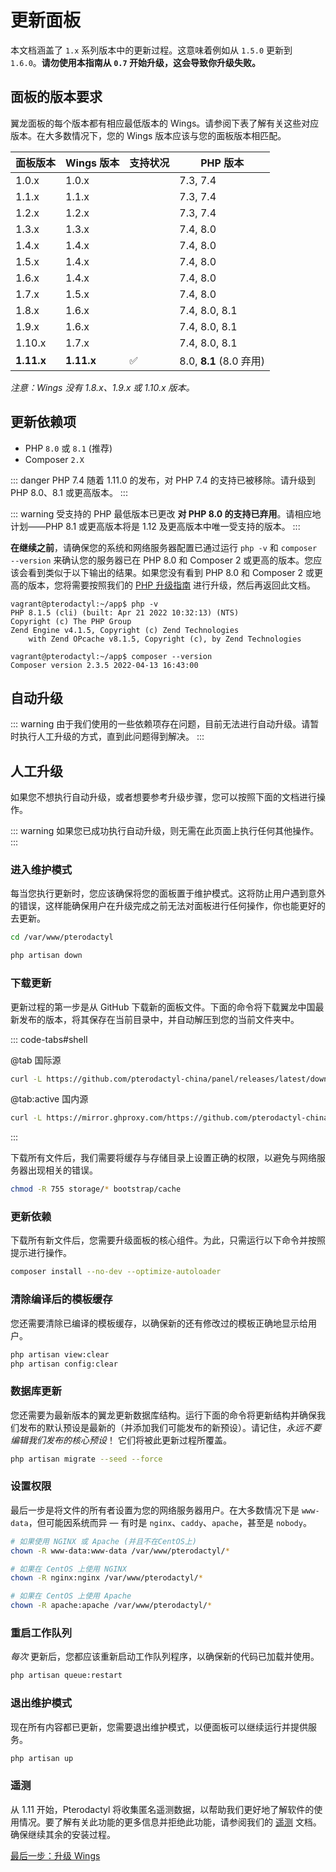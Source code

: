 # 更新面板

本文档涵盖了 `1.x` 系列版本中的更新过程。这意味着例如从 `1.5.0` 更新到 `1.6.0`。**请勿使用本指南从 `0.7` 开始升级，这会导致你升级失败。**

## 面板的版本要求

翼龙面板的每个版本都有相应最低版本的 Wings。请参阅下表了解有关这些对应版本。在大多数情况下，您的 Wings 版本应该与您的面板版本相匹配。

| 面板版本 | Wings 版本 | 支持状况 | PHP 版本                       |
|---------------|---------------|-----------|------------------------------------|
| 1.0.x         | 1.0.x         |           | 7.3, 7.4                           |
| 1.1.x         | 1.1.x         |           | 7.3, 7.4                           |
| 1.2.x         | 1.2.x         |           | 7.3, 7.4                           |
| 1.3.x         | 1.3.x         |           | 7.4, 8.0                           |
| 1.4.x         | 1.4.x         |           | 7.4, 8.0                           |
| 1.5.x         | 1.4.x         |           | 7.4, 8.0                           |
| 1.6.x         | 1.4.x         |           | 7.4, 8.0                           |
| 1.7.x         | 1.5.x         |           | 7.4, 8.0                           |
| 1.8.x         | 1.6.x         |           | 7.4, 8.0, 8.1                      |
| 1.9.x         | 1.6.x         |           | 7.4, 8.0, 8.1                      |
| 1.10.x        | 1.7.x         |           | 7.4, 8.0, 8.1                      |
| **1.11.x**    | **1.11.x**    | ✅         | 8.0, **8.1** (8.0 弃用)      |

*注意：Wings 没有 1.8.x、1.9.x 或 1.10.x 版本。*

## 更新依赖项

* PHP `8.0` 或 `8.1` (推荐)
* Composer `2.X`

::: danger PHP 7.4
随着 1.11.0 的发布，对 PHP 7.4 的支持已被移除。请升级到 PHP 8.0、8.1 或更高版本。
:::

::: warning 受支持的 PHP 最低版本已更改
**对 PHP 8.0 的支持已弃用**。请相应地计划——PHP 8.1 或更高版本将是 1.12 及更高版本中唯一受支持的版本。
:::

**在继续之前**，请确保您的系统和网络服务器配置已通过运行 `php -v` 和 `composer --version` 来确认您的服务器已在 PHP 8.0 和 Composer 2 或更高的版本。您应该会看到类似于以下输出的结果。如果您没有看到 PHP 8.0 和 Composer 2 或更高的版本，您将需要按照我们的 [PHP 升级指南](/guides/php_upgrade.md) 进行升级，然后再返回此文档。

```
vagrant@pterodactyl:~/app$ php -v
PHP 8.1.5 (cli) (built: Apr 21 2022 10:32:13) (NTS)
Copyright (c) The PHP Group
Zend Engine v4.1.5, Copyright (c) Zend Technologies
    with Zend OPcache v8.1.5, Copyright (c), by Zend Technologies

vagrant@pterodactyl:~/app$ composer --version
Composer version 2.3.5 2022-04-13 16:43:00
```

## 自动升级

::: warning
由于我们使用的一些依赖项存在问题，目前无法进行自动升级。请暂时执行人工升级的方式，直到此问题得到解决。
:::

## 人工升级

如果您不想执行自动升级，或者想要参考升级步骤，您可以按照下面的文档进行操作。

::: warning
如果您已成功执行自动升级，则无需在此页面上执行任何其他操作。
:::

### 进入维护模式

每当您执行更新时，您应该确保将您的面板置于维护模式。这将防止用户遇到意外的错误，这样能确保用户在升级完成之前无法对面板进行任何操作，你也能更好的去更新。

```bash
cd /var/www/pterodactyl

php artisan down
```

### 下载更新

更新过程的第一步是从 GitHub 下载新的面板文件。下面的命令将下载翼龙中国最新发布的版本，将其保存在当前目录中，并自动解压到您的当前文件夹中。

::: code-tabs#shell

@tab 国际源

```bash
curl -L https://github.com/pterodactyl-china/panel/releases/latest/download/panel.tar.gz | tar -xzv
```

@tab:active 国内源

```bash
curl -L https://mirror.ghproxy.com/https://github.com/pterodactyl-china/panel/releases/latest/download/panel.tar.gz | tar -xzv
```

:::

下载所有文件后，我们需要将缓存与存储目录上设置正确的权限，以避免与网络服务器出现相关的错误。

```bash
chmod -R 755 storage/* bootstrap/cache
```

### 更新依赖

下载所有新文件后，您需要升级面板的核心组件。为此，只需运行以下命令并按照提示进行操作。

```bash
composer install --no-dev --optimize-autoloader
```

### 清除编译后的模板缓存

您还需要清除已编译的模板缓存，以确保新的还有修改过的模板正确地显示给用户。

```bash
php artisan view:clear
php artisan config:clear
```

### 数据库更新

您还需要为最新版本的翼龙更新数据库结构。运行下面的命令将更新结构并确保我们发布的默认预设是最新的（并添加我们可能发布的新预设）。请记住，_永远不要编辑我们发布的核心预设_！ 它们将被此更新过程所覆盖。

```bash
php artisan migrate --seed --force
```

### 设置权限

最后一步是将文件的所有者设置为您的网络服务器用户。在大多数情况下是 `www-data`，但可能因系统而异 &mdash; 有时是 `nginx`、`caddy`、`apache`，甚至是 `nobody`。

```bash
# 如果使用 NGINX 或 Apache (并且不在CentOS上)
chown -R www-data:www-data /var/www/pterodactyl/*

# 如果在 CentOS 上使用 NGINX
chown -R nginx:nginx /var/www/pterodactyl/*

# 如果在 CentOS 上使用 Apache
chown -R apache:apache /var/www/pterodactyl/*
```

### 重启工作队列

_每次_ 更新后，您都应该重新启动工作队列程序，以确保新的代码已加载并使用。

```bash
php artisan queue:restart
```

### 退出维护模式

现在所有内容都已更新，您需要退出维护模式，以便面板可以继续运行并提供服务。

```bash
php artisan up
```

### 遥测

从 1.11 开始，Pterodactyl 将收集匿名遥测数据，以帮助我们更好地了解软件的使用情况。要了解有关此功能的更多信息并拒绝此功能，请参阅我们的 [遥测](./additional_configuration.md#遥测) 文档。确保继续其余的安装过程。

[最后一步：升级 Wings](/wings/1.0/upgrading.md)
